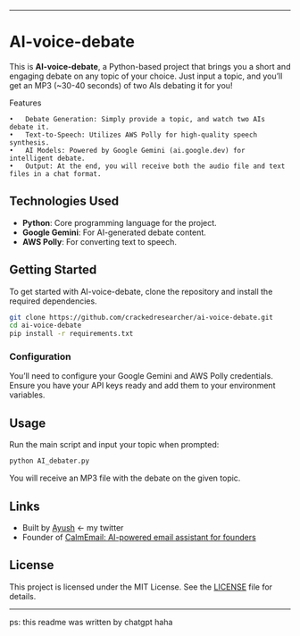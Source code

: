 
---

# AI-voice-debate

This is **AI-voice-debate**, a Python-based project that brings you a short and engaging debate on any topic of your choice. Just input a topic, and you’ll get an MP3 (~30-40 seconds) of two AIs debating it for you!

Features

	•	Debate Generation: Simply provide a topic, and watch two AIs debate it.
	•	Text-to-Speech: Utilizes AWS Polly for high-quality speech synthesis.
	•	AI Models: Powered by Google Gemini (ai.google.dev) for intelligent debate.
	•	Output: At the end, you will receive both the audio file and text files in a chat format.

## Technologies Used

- **Python**: Core programming language for the project.
- **Google Gemini**: For AI-generated debate content.
- **AWS Polly**: For converting text to speech.

## Getting Started

To get started with AI-voice-debate, clone the repository and install the required dependencies.

```bash
git clone https://github.com/crackedresearcher/ai-voice-debate.git
cd ai-voice-debate
pip install -r requirements.txt
```

### Configuration

You’ll need to configure your Google Gemini and AWS Polly credentials. Ensure you have your API keys ready and add them to your environment variables.

## Usage

Run the main script and input your topic when prompted:

```bash
python AI_debater.py
```

You will receive an MP3 file with the debate on the given topic.

## Links

- Built by [Ayush](https://x.com/@0xayush1) <- my twitter
- Founder of [CalmEmail: AI-powered email assistant for founders](https://calmemail.xyz)

## License

This project is licensed under the MIT License. See the [LICENSE](LICENSE) file for details.

---

ps: this readme was written by chatgpt haha

